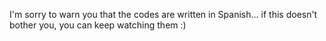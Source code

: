 I'm sorry to warn you that the codes are written in Spanish... if this doesn't bother you, you can keep watching them :)
